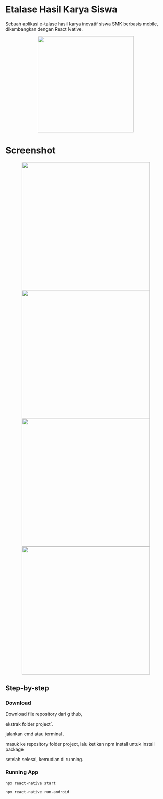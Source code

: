 # Etalase Hasil Karya Siswa

Sebuah aplikasi e-talase hasil karya inovatif siswa SMK berbasis mobile, dikembangkan dengan React Native.

<p align="center">
  <img src="src/images/logo2.png" width="300" />
</p>

# Screenshot

<p align="center">
  <img src="src/images/1.jpg" width="400" />
  <img src="src/images/2.jpg" width="400" />
  <img src="src/images/3.jpg" width="400" />
  <img src="src/images/3.jpg" width="400" />
</p>

## Step-by-step

### Download

Download file repository dari github,

ekstrak folder project`.

jalankan cmd atau terminal .

masuk ke repository folder project, lalu ketikan npm install untuk install package

setelah selesai, kemudian di running.

### Running App

```
npx react-native start

npx react-native run-android

```
